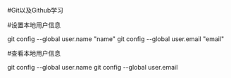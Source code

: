 #Git以及Github学习

#设置本地用户信息
  
  git config --global user.name "name"
  git config --global user.email "email"

#查看本地用户信息
  
  git config --global user.name
  git config --global user.email


